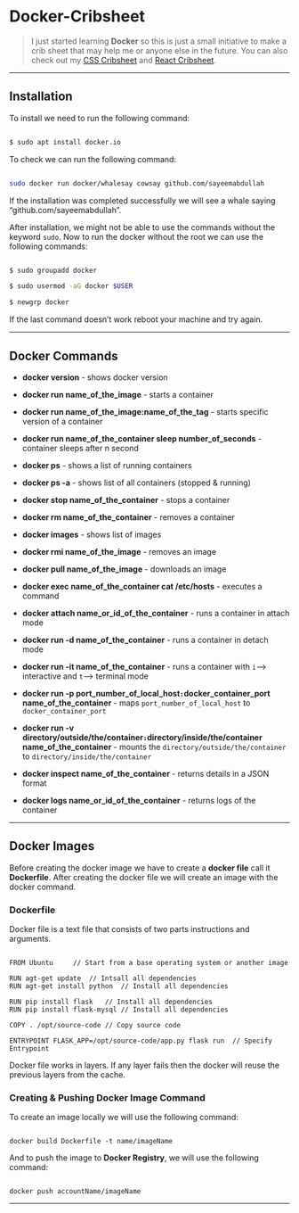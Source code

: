 # Docker-Cribsheet

> I just started learning **Docker** so this is just a small initiative to make a crib sheet that may help me or anyone else in the future. You can also check out my [CSS Cribsheet](https://github.com/sayeemabdullah/CSS-Cribsheet) and [React Cribsheet](https://github.com/sayeemabdullah/React-Cribsheet).

___

## Installation

To install we need to run the following command:

``` bash

$ sudo apt install docker.io

```

To check we can run the following command:

``` bash

sudo docker run docker/whalesay cowsay github.com/sayeemabdullah

```

If the installation was completed successfully we will see a whale saying “github.com/sayeemabdullah”.

After installation, we might not be able to use the commands without the keyword `sudo`. Now to run the docker without the root we can use the following commands:

``` bash

$ sudo groupadd docker

$ sudo usermod -aG docker $USER

$ newgrp docker

```
If the last command doesn’t work reboot your machine and try again. 

___

## Docker Commands

* **docker version** - shows docker version

* **docker run name_of_the_image** - starts a container

* **docker run name_of_the_image:name_of_the_tag** - starts specific version of a container

* **docker run name_of_the_container sleep number_of_seconds** - container sleeps after n second

* **docker ps** - shows a list of running containers

* **docker ps -a** - shows list of all containers (stopped & running)

* **docker stop name_of_the_container** - stops a container

* **docker rm name_of_the_container** - removes a container

* **docker images** - shows list of images

* **docker rmi name_of_the_image** - removes an image

* **docker pull name_of_the_image** - downloads an image

* **docker exec name_of_the_container cat /etc/hosts** - executes a command

* **docker attach name_or_id_of_the_container** - runs a container in attach mode

* **docker run -d name_of_the_container** - runs a container in detach mode

* **docker run -it name_of_the_container** - runs a container with `i`--> interactive and `t`--> terminal mode

* **docker run -p port_number_of_local_host`:`docker_container_port name_of_the_container** - maps `port_number_of_local_host` to `docker_container_port`

* **docker run -v directory/outside/the/container`:`directory/inside/the/container name_of_the_container** - mounts the `directory/outside/the/container` to `directory/inside/the/container`

* **docker inspect name_of_the_container** - returns details in a JSON format

* **docker logs name_or_id_of_the_container** - returns logs of the container
___

## Docker Images

Before creating the docker image we have to create a **docker file** call it **Dockerfile**. After creating the docker file we will create an image with the docker command. 

### Dockerfile

Docker file is a text file that consists of two parts instructions and arguments.

``` text

FROM Ubuntu		// Start from a base operating system or another image 

RUN agt-get update	// Intsall all dependencies 
RUN agt-get install python	// Install all dependencies 

RUN pip install flask	// Install all dependencies 
RUN pip install flask-mysql	// Install all dependencies 

COPY . /opt/source-code	// Copy source code

ENTRYPOINT FLASK_APP=/opt/source-code/app.py flask run	// Specify Entrypoint

```

Docker file works in layers. If any layer fails then the docker will reuse the previous layers from the cache. 

### Creating & Pushing Docker Image Command

To create an image locally we will use the following command:

``` shell

docker build Dockerfile -t name/imageName

```

And to push the image to **Docker Registry**, we will use the following command:

``` shell

docker push accountName/imageName

```   

___
